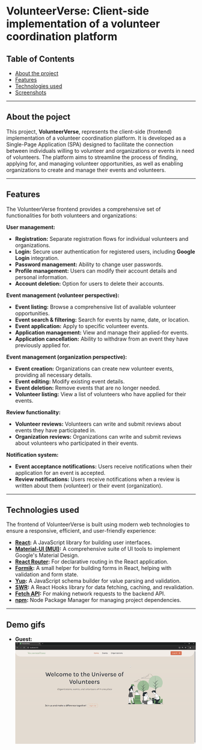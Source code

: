 # VolunteerVerse: Client-side implementation of a volunteer coordination platform

## Table of Contents

* [About the project](#about-the-project)
* [Features](#features)
* [Technologies used](#technologies-used)
* [Screenshots](#screenshots)
  
---

## About the poject

This project, **VolunteerVerse**, represents the client-side (frontend) implementation of a volunteer coordination platform. It is developed as a Single-Page Application (SPA) designed to facilitate the connection between individuals willing to volunteer and organizations or events in need of volunteers. The platform aims to streamline the process of finding, applying for, and managing volunteer opportunities, as well as enabling organizations to create and manage their events and volunteers.

---

## Features

The VolunteerVerse frontend provides a comprehensive set of functionalities for both volunteers and organizations:

**User management:**

* **Registration:** Separate registration flows for individual volunteers and organizations.
* **Login:** Secure user authentication for registered users, including **Google Login** integration.
* **Password management:** Ability to change user passwords.
* **Profile management:** Users can modify their account details and personal information.
* **Account deletion:** Option for users to delete their accounts.

**Event management (volunteer perspective):**

* **Event listing:** Browse a comprehensive list of available volunteer opportunities.
* **Event search & filtering:** Search for events by name, date, or location.
* **Event application:** Apply to specific volunteer events.
* **Application management:** View and manage their applied-for events.
* **Application cancellation:** Ability to withdraw from an event they have previously applied for.

**Event management (organization perspective):**

* **Event creation:** Organizations can create new volunteer events, providing all necessary details.
* **Event editing:** Modify existing event details.
* **Event deletion:** Remove events that are no longer needed.
* **Volunteer listing:** View a list of volunteers who have applied for their events.

**Review functionality:**

* **Volunteer reviews:** Volunteers can write and submit reviews about events they have participated in.
* **Organization reviews:** Organizations can write and submit reviews about volunteers who participated in their events.

**Notification system:**

* **Event acceptance notifications:** Users receive notifications when their application for an event is accepted.
* **Review notifications:** Users receive notifications when a review is written about them (volunteer) or their event (organization).

---

## Technologies used

The frontend of VolunteerVerse is built using modern web technologies to ensure a responsive, efficient, and user-friendly experience:

* **[React](https://react.dev/):** A JavaScript library for building user interfaces.
* **[Material-UI (MUI)](https://mui.com/):** A comprehensive suite of UI tools to implement Google's Material Design.
* **[React Router](https://reactrouter.com/):** For declarative routing in the React application.
* **[Formik](https://formik.org/):** A small helper for building forms in React, helping with validation and form state.
* **[Yup](https://github.com/jquense/yup):** A JavaScript schema builder for value parsing and validation.
* **[SWR](https://swr.vercel.app/):** A React Hooks library for data fetching, caching, and revalidation.
* **[Fetch API](https://developer.mozilla.org/en-US/docs/Web/API/Fetch_API):** For making network requests to the backend API.
* **[npm](https://docs.npmjs.com/):** Node Package Manager for managing project dependencies.

---

## Demo gifs

* **Guest:**
    ![Guest's viewpoint](assets/guest.gif)
